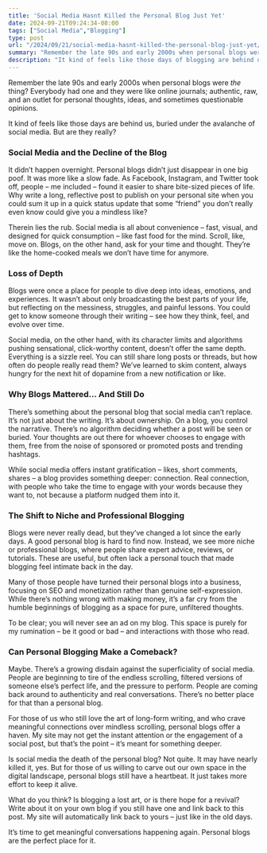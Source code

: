 ```yaml
---
title: 'Social Media Hasnt Killed the Personal Blog Just Yet'
date: 2024-09-21T09:24:34-08:00
tags: ["Social Media","Blogging"]
type: post
url: "/2024/09/21/social-media-hasnt-killed-the-personal-blog-just-yet/"
summary: "Remember the late 90s and early 2000s when personal blogs were the thing? Everybody had one and they were like online journals; authentic, raw, and an outlet for personal thoughts, ideas, and sometimes questionable opinions. It kind of feels like those days are behind us, buried under the avalanche of social media. But are they really?"
description: "It kind of feels like those days of blogging are behind us, buried under the avalanche of social media. But are they really?"
---
```


Remember the late 90s and early 2000s when personal blogs were _the_ thing? Everybody had one and they were like online journals; authentic, raw, and an outlet for personal thoughts, ideas, and sometimes questionable opinions.

It kind of feels like those days are behind us, buried under the avalanche of social media. But are they really?

### Social Media and the Decline of the Blog

It didn’t happen overnight. Personal blogs didn’t just disappear in one big poof. It was more like a slow fade. As Facebook, Instagram, and Twitter took off, people – me included – found it easier to share bite-sized pieces of life. Why write a long, reflective post to publish on your personal site when you could sum it up in a quick status update that some “friend” you don’t really even know could give you a mindless like?

Therein lies the rub. Social media is all about convenience – fast, visual, and designed for quick consumption – like fast food for the mind. Scroll, like, move on. Blogs, on the other hand, ask for your time and thought. They’re like the home-cooked meals we don’t have time for anymore.

### Loss of Depth

Blogs were once a place for people to dive deep into ideas, emotions, and experiences. It wasn’t about only broadcasting the best parts of your life, but reflecting on the messiness, struggles, and painful lessons. You could get to know someone through their writing – see how they think, feel, and evolve over time.

Social media, on the other hand, with its character limits and algorithms pushing sensational, click-worthy content, doesn’t offer the same depth. Everything is a sizzle reel. You can still share long posts or threads, but how often do people really read them? We’ve learned to skim content, always hungry for the next hit of dopamine from a new notification or like.

### Why Blogs Mattered… And Still Do

There’s something about the personal blog that social media can’t replace. It’s not just about the writing. It’s about ownership. On a blog, you control the narrative. There’s no algorithm deciding whether a post will be seen or buried. Your thoughts are out there for whoever chooses to engage with them, free from the noise of sponsored or promoted posts and trending hashtags.

While social media offers instant gratification – likes, short comments, shares – a blog provides something deeper: connection. Real connection, with people who take the time to engage with your words because they want to, not because a platform nudged them into it.

### The Shift to Niche and Professional Blogging

Blogs were never really dead, but they’ve changed a lot since the early days. A good personal blog is hard to find now. Instead, we see more niche or professional blogs, where people share expert advice, reviews, or tutorials. These are useful, but often lack a personal touch that made blogging feel intimate back in the day.

Many of those people have turned their personal blogs into a business, focusing on SEO and monetization rather than genuine self-expression. While there’s nothing wrong with making money, it’s a far cry from the humble beginnings of blogging as a space for pure, unfiltered thoughts.

To be clear; you will never see an ad on my blog. This space is purely for my rumination – be it good or bad – and interactions with those who read.

### Can Personal Blogging Make a Comeback?

Maybe. There’s a growing disdain against the superficiality of social media. People are beginning to tire of the endless scrolling, filtered versions of someone else’s perfect life, and the pressure to perform. People are coming back around to authenticity and real conversations. There’s no better place for that than a personal blog.

For those of us who still love the art of long-form writing, and who crave meaningful connections over mindless scrolling, personal blogs offer a haven. My site may not get the instant attention or the engagement of a social post, but that’s the point – it’s meant for something deeper.

Is social media the death of the personal blog? Not quite. It may have nearly killed it, yes. But for those of us willing to carve out our own space in the digital landscape, personal blogs still have a heartbeat. It just takes more effort to keep it alive.

What do you think? Is blogging a lost art, or is there hope for a revival? Write about it on your own blog if you still have one and link back to this post. My site will automatically link back to yours – just like in the old days.

It’s time to get meaningful conversations happening again. Personal blogs are the perfect place for it.